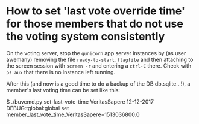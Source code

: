 # How to set 'last vote override time' for those members that do not use the voting system consistently

On the voting server, stop the `gunicorn` app server instances by
(as user awemany) removing the file `ready-to-start.flagfile` and
then attaching to the screen session with `screen -r` and entering
a `ctrl-C` there. Check with `ps aux` that there is no instance left
running.

After this (and now is a good time to do a backup of the DB db.sqlite...!),
a member's last voting time can be set like this:

$ ./buvcmd.py set-last-vote-time VeritasSapere 12-12-2017
DEBUG:tglobal:global set member_last_vote_time_VeritasSapere=1513036800.0



